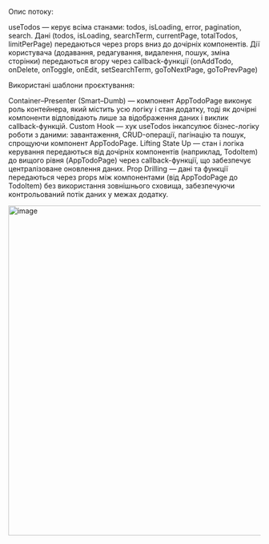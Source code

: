 Опис потоку:

useTodos — керує всіма станами: todos, isLoading, error, pagination, search.
Дані (todos, isLoading, searchTerm, currentPage, totalTodos, limitPerPage) передаються через props вниз до дочірніх компонентів.
Дії користувача (додавання, редагування, видалення, пошук, зміна сторінки) передаються вгору через callback-функції (onAddTodo, onDelete, onToggle, onEdit, setSearchTerm, goToNextPage, goToPrevPage)


Використані шаблони проєктування:

Container–Presenter (Smart–Dumb) — компонент AppTodoPage виконує роль контейнера, який містить усю логіку і стан додатку, тоді як дочірні компоненти відповідають лише за відображення даних і виклик callback-функцій.
Custom Hook — хук useTodos інкапсулює бізнес-логіку роботи з даними: завантаження, CRUD-операції, пагінацію та пошук, спрощуючи компонент AppTodoPage.
Lifting State Up — стан і логіка керування передаються від дочірніх компонентів (наприклад, TodoItem) до вищого рівня (AppTodoPage) через callback-функції, що забезпечує централізоване оновлення даних.
Prop Drilling — дані та функції передаються через props між компонентами (від AppTodoPage до TodoItem) без використання зовнішнього сховища, забезпечуючи контрольований потік даних у межах додатку.

<img width="810" height="659" alt="image" src="https://github.com/user-attachments/assets/94d306fb-06db-4fcf-bf47-c7ebd83be1b8" />
